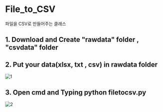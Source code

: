 # File_to_CSV
파일을 CSV로 만들어주는 클래스

## 1. Download and Create "rawdata" folder , "csvdata" folder

## 2. Put your data(xlsx, txt , csv) in rawdata folder 
![1](https://user-images.githubusercontent.com/87745990/147911969-37d318c6-9c1f-4c48-8972-a24c039cfa51.gif)

## 3. Open cmd and Typing python filetocsv.py
![2](https://user-images.githubusercontent.com/87745990/147912085-46b1c208-6591-497a-9803-68d4b3de40d0.gif)
